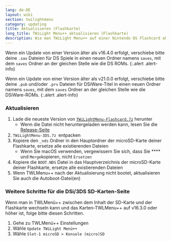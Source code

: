 ```yaml
---
lang: de-DE
layout: wiki
section: twilightmenu
category: updating
title: Aktualisieren (Flashkarte)
long_title: TWiLight Menu++ aktualisieren (Flashkarte)
description: Wie man TWiLight Menu++ auf einer Nintendo DS Flashcard aktualisiert
---
```


Wenn ein Update von einer Version älter als v16.4.0 erfolgt, verschiebe bitte deine `.sav` Dateien für DS Spiele in einen neuen Ordner namens `saves`, mit dem `saves` Ordner an der gleichen Stelle wie die DS ROMs.
{:.alert .alert-info}

Wenn ein Update von einer Version älter als v21.0.0 erfolgt, verschiebe bitte deine `.pub` und/oder `.prv` Dateien für DSiWare-Titel in einen neuen Ordner namens `saves`, mit dem `saves` Ordner an der gleichen Stelle wie die DSiWare-ROMs.
{:.alert .alert-info}

### Aktualisieren
1. Lade die neueste Version von [`TWiLightMenu-Flashcard.7z`](https://github.com/DS-Homebrew/TWiLightMenu/releases/latest/download/TWiLightMenu-Flashcard.7z) herunter
   - Wenn die Datei nicht heruntergeladen werden kann, lesen Sie die [Release-Seite](https://github.com/DS-Homebrew/TWiLightMenu/releases/latest)
1. `TWiLightMenu-3DS.7z `entpacken
1. Kopiere den `_nds` Ordner in den Hauptordner der microSD-Karte deiner Flashkarte, ersetze alle existierenden Dateien
   - Wenn Sie macOS verwenden, vergewissern Sie sich, dass Sie **** und `Merge`kopieren, nicht `Ersetzen`
1. Kopiere die `BOOT.NDS` Datei in das Hauptverzeichnis der microSD-Karte deiner Flashkarte, ersetze alle existierenden Dateien
1. Wenn TWLMenu++ nach der Aktualisierung nicht bootet, aktualisieren Sie auch die Autoboot-Datei(en)

### Weitere Schritte für die DSi/3DS SD-Karten-Seite

Wenn man in TWLMenü++ zwischen dem Inhalt der SD-Karte und der Flashkarte wechseln kann und das Karten-TWLMenu++ auf v16.3.0 oder höher ist, folge bitte diesen Schritten.

1. Gehe zu TWLMenü++ Einstellungen
1. Wähle `Update TWiLight Menü++`
1. Wähle `Slot-1 microSD > Konsole (micro)SD`
